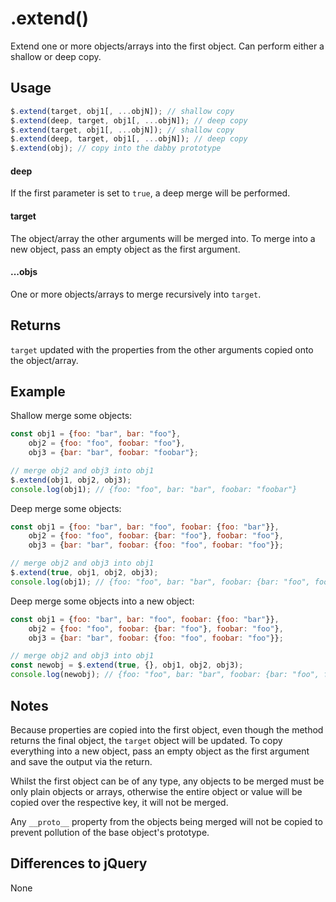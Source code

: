 # .extend()

Extend one or more objects/arrays into the first object. Can perform either a shallow or deep copy.

## Usage

```javascript
$.extend(target, obj1[, ...objN]); // shallow copy
$.extend(deep, target, obj1[, ...objN]); // deep copy
$.extend(target, obj1[, ...objN]); // shallow copy
$.extend(deep, target, obj1[, ...objN]); // deep copy
$.extend(obj); // copy into the dabby prototype
```

#### deep

If the first parameter is set to `true`, a deep merge will be performed.

#### target

The object/array the other arguments will be merged into. To merge into a new object, pass an empty object as the first argument.

#### ...objs

One or more objects/arrays to merge recursively into `target`.

## Returns

`target` updated with the properties from the other arguments copied onto the object/array.

## Example

Shallow merge some objects:

```javascript
const obj1 = {foo: "bar", bar: "foo"},
	obj2 = {foo: "foo", foobar: "foo"},
	obj3 = {bar: "bar", foobar: "foobar"};

// merge obj2 and obj3 into obj1
$.extend(obj1, obj2, obj3);
console.log(obj1); // {foo: "foo", bar: "bar", foobar: "foobar"}
```

Deep merge some objects:

```javascript
const obj1 = {foo: "bar", bar: "foo", foobar: {foo: "bar"}},
	obj2 = {foo: "foo", foobar: {bar: "foo"}, foobar: "foo"},
	obj3 = {bar: "bar", foobar: {foo: "foo", foobar: "foo"}};

// merge obj2 and obj3 into obj1
$.extend(true, obj1, obj2, obj3);
console.log(obj1); // {foo: "foo", bar: "bar", foobar: {bar: "foo", foo: "foo", foobar: "foo"}}
```

Deep merge some objects into a new object:

```javascript
const obj1 = {foo: "bar", bar: "foo", foobar: {foo: "bar"}},
	obj2 = {foo: "foo", foobar: {bar: "foo"}, foobar: "foo"},
	obj3 = {bar: "bar", foobar: {foo: "foo", foobar: "foo"}};

// merge obj2 and obj3 into obj1
const newobj = $.extend(true, {}, obj1, obj2, obj3);
console.log(newobj); // {foo: "foo", bar: "bar", foobar: {bar: "foo", foo: "foo", foobar: "foo"}}
```

## Notes

Because properties are copied into the first object, even though the method returns the final object, the `target` object will be updated. To copy everything into a new object, pass an empty object as the first argument and save the output via the return.

Whilst the first object can be of any type, any objects to be merged must be only plain objects or arrays, otherwise the entire object or value will be copied over the respective key, it will not be merged.

Any `__proto__` property from the objects being merged will not be copied to prevent pollution of the base object's prototype.

## Differences to jQuery

None
